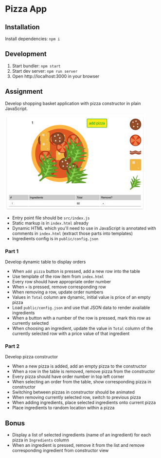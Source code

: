 # Pizza App

## Installation
Install dependencies: `npm i`

## Development
1. Start bundler: `npm start`
2. Start dev server: `npm run server`
3. Open http://localhost:3000 in your browser

## Assignment
Develop shopping basket application with pizza constructor in plain JavaScript.

<img src="example.png" width="460" />

- Entry point file should be `src/index.js`
- Static markup is in `index.html` already
- Dynamic HTML which you'll need to use in JavaScript is annotated with comments in `index.html` (extract those parts into templates)
- Ingredients config is in `public/config.json`

### Part 1
Develop dynamic table to display orders

- When `add pizza` button is pressed, add a new row into the table
- Use template of the row item from `index.html`
- Every row should have appropriate order number
- When `×` is pressed, remove corresponding row
- When removing a row, update order numbers
- Values in `Total` column are dynamic, initial value is price of an empty pizza
- Load `public/config.json` and use that JSON data to render available ingredients
- When a button with a number of the row is pressed, mark this row as currently selected
- When choosing an ingredient, update the value in `Total` column of the currently selected row with a price value of that ingredient

### Part 2
Develop pizza constructor

- When a new pizza is added, add an empty pizza to the constructor
- When a row in the table is removed, remove pizza from the constructor
- Every pizza should have order number in top left corner
- When selecting an order from the table, show corresponding pizza in constructor
- Switching between pizzas in constructor should be animated
- When removing currently selected row, switch to previous pizza
- When adding ingredients, place selected ingredients onto current pizza
- Place ingredients to random location within a pizza

## Bonus
- Display a list of selected ingredients (name of an ingredient) for each pizza in `Ingredients` column
- When an ingredient is pressed, remove it from the list and remove corresponding ingredient from constructor view
